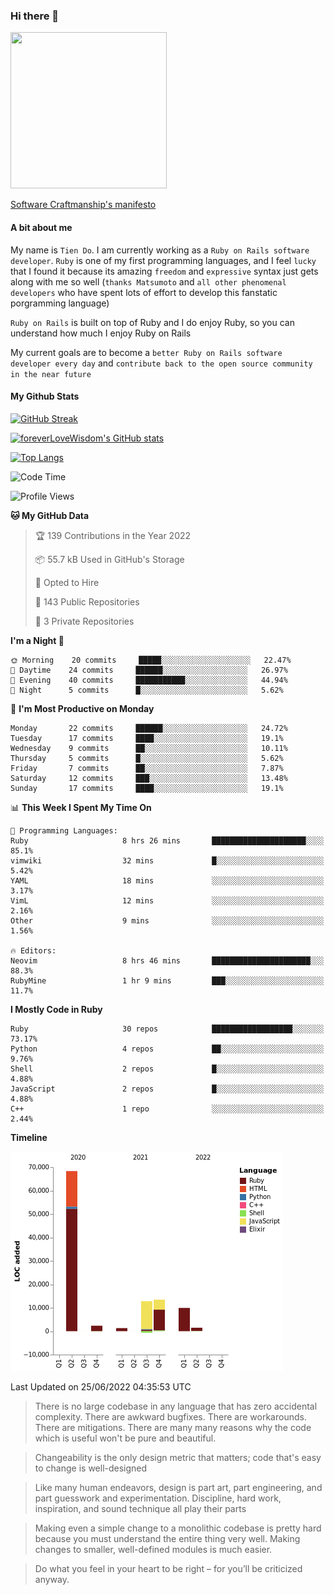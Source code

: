 ### Hi there 👋

<!--
**foreverLoveWisdom/foreverLoveWisdom** is a ✨ _special_ ✨ repository because its `README.md` (this file) appears on your GitHub profile.

Here are some ideas to get you started:

- 🔭 I’m currently working on ...
- 🌱 I’m currently learning ...
- 👯 I’m looking to collaborate on ...
- 🤔 I’m looking for help with ...
- 💬 Ask me about ...
- 📫 How to reach me: ...
- 😄 Pronouns: ...
- ⚡ Fun fact: ...
-->

<img src="https://codecondo.com/wp-content/uploads/2017/09/railslogo.png" width="250" height="250">

[Software Craftmanship's manifesto](http://manifesto.softwarecraftsmanship.org/)

#### A bit about me
My name is `Tien Do`. I am currently working as a `Ruby on Rails software developer`. `Ruby` is one of my first programming languages, and I feel `lucky` that I found it because its amazing `freedom` and `expressive` syntax just gets along with me so well (`thanks Matsumoto` and `all other phenomenal developers` who have spent lots of effort to develop this fanstatic porgramming language)

`Ruby on Rails` is built on top of Ruby and I do enjoy Ruby, so you can understand how much I enjoy Ruby on Rails

My current goals are to become a `better Ruby on Rails software developer every day` and `contribute back to the open source community in the near future`

#### My Github Stats

[![GitHub Streak](https://github-readme-streak-stats.herokuapp.com/?user=foreverLoveWisdom&theme=dracula)](https://git.io/streak-stats)
&nbsp;
&nbsp;

[![foreverLoveWisdom's GitHub stats](https://github-readme-stats.vercel.app/api?username=foreverLoveWisdom&show_icons=true&theme=react&count_private=true)](https://github.com/anuraghazra/github-readme-stats)

[![Top Langs](https://github-readme-stats.vercel.app/api/top-langs/?username=foreverLoveWisdom&show_icons=true&theme=vue-dark)](https://github.com/anuraghazra/github-readme-stats)

<!--START_SECTION:waka-->
![Code Time](http://img.shields.io/badge/Code%20Time-1%2C114%20hrs%2032%20mins-blue)

![Profile Views](http://img.shields.io/badge/Profile%20Views-0-blue)

**🐱 My GitHub Data** 

> 🏆 139 Contributions in the Year 2022
 > 
> 📦 55.7 kB Used in GitHub's Storage 
 > 
> 💼 Opted to Hire
 > 
> 📜 143 Public Repositories 
 > 
> 🔑 3 Private Repositories  
 > 
**I'm a Night 🦉** 

```text
🌞 Morning    20 commits     █████░░░░░░░░░░░░░░░░░░░░   22.47% 
🌆 Daytime    24 commits     ██████░░░░░░░░░░░░░░░░░░░   26.97% 
🌃 Evening    40 commits     ███████████░░░░░░░░░░░░░░   44.94% 
🌙 Night      5 commits      █░░░░░░░░░░░░░░░░░░░░░░░░   5.62%

```
📅 **I'm Most Productive on Monday** 

```text
Monday       22 commits     ██████░░░░░░░░░░░░░░░░░░░   24.72% 
Tuesday      17 commits     ████░░░░░░░░░░░░░░░░░░░░░   19.1% 
Wednesday    9 commits      ██░░░░░░░░░░░░░░░░░░░░░░░   10.11% 
Thursday     5 commits      █░░░░░░░░░░░░░░░░░░░░░░░░   5.62% 
Friday       7 commits      ██░░░░░░░░░░░░░░░░░░░░░░░   7.87% 
Saturday     12 commits     ███░░░░░░░░░░░░░░░░░░░░░░   13.48% 
Sunday       17 commits     ████░░░░░░░░░░░░░░░░░░░░░   19.1%

```


📊 **This Week I Spent My Time On** 

```text
💬 Programming Languages: 
Ruby                     8 hrs 26 mins       █████████████████████░░░░   85.1% 
vimwiki                  32 mins             █░░░░░░░░░░░░░░░░░░░░░░░░   5.42% 
YAML                     18 mins             ░░░░░░░░░░░░░░░░░░░░░░░░░   3.17% 
VimL                     12 mins             ░░░░░░░░░░░░░░░░░░░░░░░░░   2.16% 
Other                    9 mins              ░░░░░░░░░░░░░░░░░░░░░░░░░   1.56%

🔥 Editors: 
Neovim                   8 hrs 46 mins       ██████████████████████░░░   88.3% 
RubyMine                 1 hr 9 mins         ███░░░░░░░░░░░░░░░░░░░░░░   11.7%

```

**I Mostly Code in Ruby** 

```text
Ruby                     30 repos            ██████████████████░░░░░░░   73.17% 
Python                   4 repos             ██░░░░░░░░░░░░░░░░░░░░░░░   9.76% 
Shell                    2 repos             █░░░░░░░░░░░░░░░░░░░░░░░░   4.88% 
JavaScript               2 repos             █░░░░░░░░░░░░░░░░░░░░░░░░   4.88% 
C++                      1 repo              ░░░░░░░░░░░░░░░░░░░░░░░░░   2.44%

```


**Timeline**

![Chart not found](https://raw.githubusercontent.com/foreverLoveWisdom/foreverLoveWisdom/main/charts/bar_graph.png) 


 Last Updated on 25/06/2022 04:35:53 UTC
<!--END_SECTION:waka-->


> There is no large codebase in any language that has zero accidental complexity. There are awkward bugfixes. There are workarounds. There are mitigations.
> There are many many reasons why the code which is useful won't be pure and beautiful.

> Changeability is the only design metric that matters; code that's easy to change is well-designed

> Like many human endeavors, design is part art, part engineering, and part guesswork and experimentation. Discipline, hard work, inspiration, and sound technique all play their parts

> Mak­ing even a sim­ple change to a mono­lith­ic code­base is pret­ty hard because you must under­stand the entire thing very well. Mak­ing changes to small­er, well-defined mod­ules is much easier.
 
 > Do what you feel in your heart to be right – for you’ll be criticized anyway.
